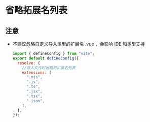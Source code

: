 # 省略拓展名列表

## 注意

+ 不建议忽略自定义导入类型的扩展名 .vue ，会影响 IDE 和类型支持

  ```js
  import { defineConfig } from "vite";
  export default defineConfig({
    resolve: {
      //导入文件时省略的扩展名列表
      extensions: [
        ".mjs",
        ".js",
        ".ts",
        ".jsx",
        ".tsx",
        ".json",
      ],
    },
  });
  ```

